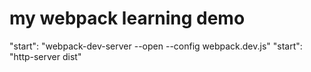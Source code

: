 # my webpack learning demo
"start": "webpack-dev-server --open --config webpack.dev.js"
"start": "http-server dist"
